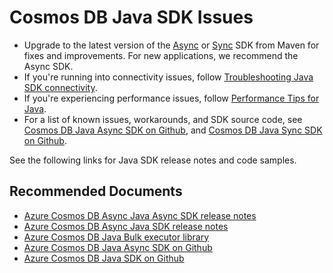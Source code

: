<properties
	pageTitle="Azure Cosmos DB Java SDK"
	description="Azure Cosmos DB Java SDK"
	service="microsoft.documentdb"
	resource="databaseAccounts"
	authors="balaks"
	ms.author="balaks"
	displayOrder="304"
	selfHelpType="resource"
	supportTopicIds="32597530"
	resourceTags=""
	productPesIds="15585"
	cloudEnvironments="public"
	articleId="e3893373-501f-48bf-88b5-81a9cc59c650"
/>

# Cosmos DB Java SDK Issues

* Upgrade to the latest version of the [Async](https://mvnrepository.com/artifact/com.microsoft.azure/azure-cosmosdb) or [Sync](https://mvnrepository.com/artifact/com.microsoft.azure/azure-documentdb) SDK from Maven for fixes and improvements. For new applications, we recommend the Async SDK.
* If you're running into connectivity issues, follow [Troubleshooting Java SDK connectivity](https://docs.microsoft.com/azure/cosmos-db/troubleshoot-java-async-sdk#common-issues-workarounds).
* If you're experiencing performance issues, follow [Performance Tips for Java](https://docs.microsoft.com/azure/cosmos-db/performance-tips-async-java).
* For a list of known issues, workarounds, and SDK source code, see [Cosmos DB Java Async SDK on Github](https://github.com/Azure/azure-cosmosdb-java/issues), and [Cosmos DB Java Sync SDK on Github](https://github.com/Azure/azure-documentdb-java/issues).

See the following links for Java SDK release notes and code samples.

## **Recommended Documents**

* [Azure Cosmos DB Async Java Async SDK release notes](https://docs.microsoft.com/azure/cosmos-db/sql-api-sdk-async-java)
* [Azure Cosmos DB Async Java SDK release notes](https://docs.microsoft.com/azure/cosmos-db/sql-api-sdk-java)
* [Azure Cosmos DB Java Bulk executor library](https://docs.microsoft.com/azure/cosmos-db/sql-api-sdk-bulk-executor-java)
* [Azure Cosmos DB Java Async SDK on Github](https://github.com/Azure/azure-cosmosdb-java)
* [Azure Cosmos DB Java SDK on Github](https://github.com/Azure/azure-documentdb-java)